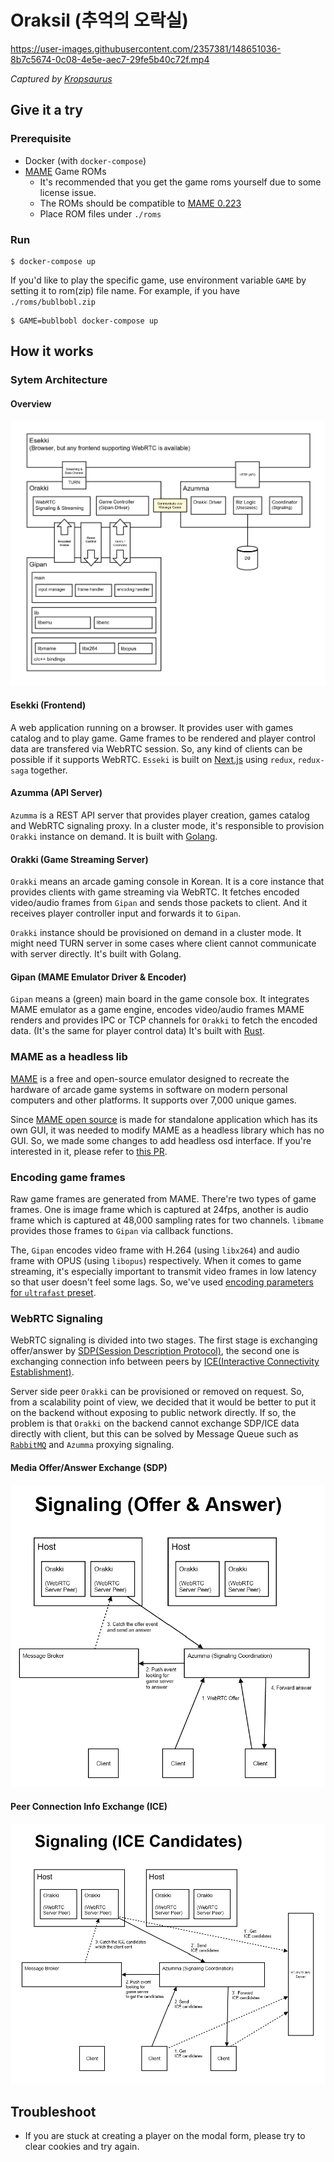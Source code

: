 # Oraksil (추억의 오락실)

https://user-images.githubusercontent.com/2357381/148651036-8b7c5674-0c08-4e5e-aec7-29fe5b40c72f.mp4

_Captured by [Kropsaurus](https://kropsaurus.pineple.com/)_

## Give it a try

### Prerequisite

- Docker (with `docker-compose`)
- [MAME](https://github.com/mamedev/mame) Game ROMs
    - It's recommended that you get the game roms yourself due to some license issue.
    - The ROMs should be compatible to [MAME 0.223](https://github.com/mamedev/mame/releases/tag/mame0223)
    - Place ROM files under `./roms`

### Run
```
$ docker-compose up
```

If you'd like to play the specific game, use environment variable `GAME` by setting it to rom(zip) file name. For example, if you have `./roms/bublbobl.zip`
```
$ GAME=bublbobl docker-compose up
```

## How it works

### Sytem Architecture

#### Overview

![](./assets/service-architecture.png)

#### Esekki (Frontend)

A web application running on a browser. It provides user with games catalog and to play game. Game frames to be rendered and player control data are transfered via WebRTC session. So, any kind of clients can be possible if it supports WebRTC. `Esseki` is built on [Next.js](https://nextjs.org/) using `redux`, `redux-saga` together.

#### Azumma (API Server)

`Azumma` is a REST API server that provides player creation, games catalog and WebRTC signaling proxy. In a cluster mode, it's responsible to provision `Orakki` instance on demand. It is built with [Golang](https://go.dev/).

#### Orakki (Game Streaming Server)

`Orakki` means an arcade gaming console in Korean. It is a core instance that provides clients with game streaming via WebRTC. It fetches encoded video/audio frames from `Gipan` and sends those packets to client. And it receives player controller input and forwards it to `Gipan`.

`Orakki` instance should be provisioned on demand in a cluster mode. It might need TURN server in some cases where client cannot communicate with server directly. It's built with Golang.

#### Gipan (MAME Emulator Driver & Encoder)

`Gipan` means a (green) main board in the game console box. It integrates MAME emulator as a game engine, encodes video/audio frames MAME renders and provides IPC or TCP channels for `Orakki` to fetch the encoded data. (It's the same for player control data) It's built with [Rust](https://www.rust-lang.org/).

### MAME as a headless lib

[MAME](https://www.mamedev.org/https://en.wikipedia.org/wiki/MAME) is a free and open-source emulator designed to recreate the hardware of arcade game systems in software on modern personal computers and other platforms. It supports over 7,000 unique games.

Since [MAME open source](https://github.com/mamedev/mame) is made for standalone application which has its own GUI, it was needed to modify MAME as a headless library which has no GUI. So, we made some changes to add headless osd interface. If you're interested in it, please refer to [this PR](https://github.com/oraksil/mame/pull/10).

### Encoding game frames

Raw game frames are generated from MAME. There're two types of game frames. One is image frame which is captured at 24fps, another is audio frame which is captured at 48,000 sampling rates for two channels. `libmame` provides those frames to `Gipan` via callback functions.

The, `Gipan` encodes video frame with H.264 (using `libx264`) and audio frame with OPUS (using `libopus`) respectively. When it comes to game streaming, it's especially important to transmit video frames in low latency so that user doesn't feel some lags. So, we've used [encoding parameters for `ultrafast` preset](https://dev.beandog.org/x264_preset_reference.html).


### WebRTC Signaling

WebRTC signaling is divided into two stages. The first stage is exchanging offer/answer by [SDP(Session Description Protocol)](https://datatracker.ietf.org/doc/html/rfc4566), the second one is exchanging connection info between peers by [ICE(Interactive Connectivity Establishment)](https://datatracker.ietf.org/doc/html/rfc5245).

Server side peer `Orakki` can be provisioned or removed on request. So, from a scalability point of view, we decided that it would be better to put it on the backend without exposing to public network directly. If so, the problem is that `Orakki` on the backend cannot exchange SDP/ICE data directly with client, but this can be solved by Message Queue such as [`RabbitMQ`](https://www.rabbitmq.com/) and `Azumma` proxying signaling.

#### Media Offer/Answer Exchange (SDP)

![](./assets/sig-sdp.png)

#### Peer Connection Info Exchange (ICE)

![](./assets/sig-ice.png)

## Troubleshoot
- If you are stuck at creating a player on the modal form, please try to clear cookies and try again.
